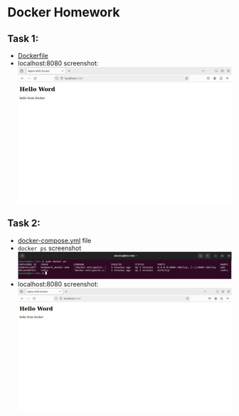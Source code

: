 # Docker Homework

## Task 1:

- [Dockerfile](./web/Dockerfile)
- localhost:8080 screenshot:
  ![alt](web/task1-result.png)

## Task 2:

- [docker-compose.yml](docker-compose.yml) file
- `docker ps` screenshot
  ![alt](Task2_docker_ps.png)
- localhost:8080 screenshot:
  ![alt](Task2_web_screenshot.png)
